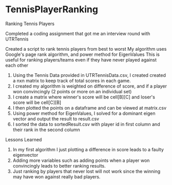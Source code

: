 # TennisPlayerRanking
Ranking Tennis Players

Completed a coding assignment that got me an interview round with UTRTennis


Created a script to rank tennis players from best to worst
My algorithm uses Google's page rank algorithm, and power method for EigenValues
This is useful for ranking players/teams even if they have never played against each other

1. Using the Tennis Data provided in UTRTennisData.csv, I created created a nxn matrix to keep track of total scores in each game.
2. I created my algorithm is weighted on difference of score, and if a player won convincingly (2 points or more on an individual set)
3. I create a matrix where winner's score will be cell[B][C] and loser's score will be cell[C][B]
4. I then plotted the points on a dataframe and can be viewed at matrix.csv
5. Using power method for EigenValues, I solved for a dominant eigen vector and output the result to result.csv
6. I sorted the data to sortedResult.csv with player id in first column and their rank in the second column

Lessons Learned
1. In my first algorithm I just plotting a difference in score leads to a faulty eigenvector
2. Adding more variables such as adding points when a player won convincingly leads to better ranking results.
2. Just ranking by players that never lost will not work since the winning may have won against really bad players.






